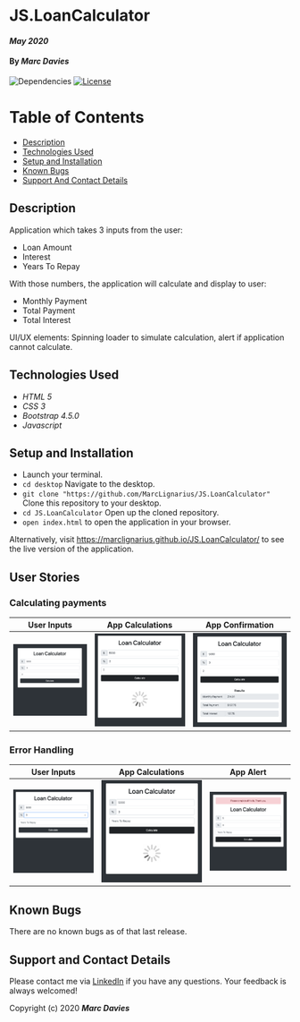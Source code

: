 # JS.LoanCalculator

#### _May 2020_

#### By _**Marc Davies**_

![Dependencies](https://img.shields.io/badge/dependencies-up%20to%20date-brightgreen.svg)
[![License](https://img.shields.io/badge/license-MIT-blue.svg)](https://opensource.org/licenses/MIT)

# Table of Contents

<!--ts-->

- [Description](#description)
- [Technologies Used](#technologies-used)
- [Setup and Installation](#setup-and-installation)
- [Known Bugs](#known-bugs)
- [Support And Contact Details](#support-and-contact-details)
<!--te-->

## Description

Application which takes 3 inputs from the user:

- Loan Amount
- Interest
- Years To Repay

With those numbers, the application will calculate and display to user:

- Monthly Payment
- Total Payment
- Total Interest

UI/UX elements: Spinning loader to simulate calculation, alert if application cannot calculate.

## Technologies Used

- _HTML 5_
- _CSS 3_
- _Bootstrap 4.5.0_
- _Javascript_

## Setup and Installation

- Launch your terminal.
- `cd desktop` Navigate to the desktop.
- `git clone "https://github.com/MarcLignarius/JS.LoanCalculator"` Clone this repository to your desktop.
- `cd JS.LoanCalculator` Open up the cloned repository.
- `open index.html` to open the application in your browser.

Alternatively, visit https://marclignarius.github.io/JS.LoanCalculator/ to see the live version of the application.

## User Stories

### Calculating payments

|         User Inputs          |       App Calculations       |       App Confirmation       |
| :--------------------------: | :--------------------------: | :--------------------------: |
| ![Image of ss1](img/ss1.png) | ![Image of ss2](img/ss2.png) | ![Image of ss3](img/ss3.png) |

### Error Handling

|         User Inputs          |       App Calculations       |          App Alert           |
| :--------------------------: | :--------------------------: | :--------------------------: |
| ![Image of ss4](img/ss4.png) | ![Image of ss5](img/ss5.png) | ![Image of ss6](img/ss6.png) |

## Known Bugs

There are no known bugs as of that last release.

## Support and Contact Details

Please contact me via <a href="https://www.linkedin.com/in/marcdaviesriot/">LinkedIn</a> if you have any questions. Your feedback is always welcomed!

Copyright (c) 2020 **_Marc Davies_**
